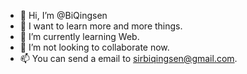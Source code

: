 - 👋 Hi, I’m @BiQingsen
- 👀 I want to learn more and more things.
- 🌱 I’m currently learning Web.
- 💞️ I’m not looking to collaborate now.
- 📫 You can send a email to sirbiqingsen@gmail.com.

<!---
Sam-Bee/Sam-Bee is a ✨ special ✨ repository because its `README.md` (this file) appears on your GitHub profile.
You can click the Preview link to take a look at your changes.
--->
